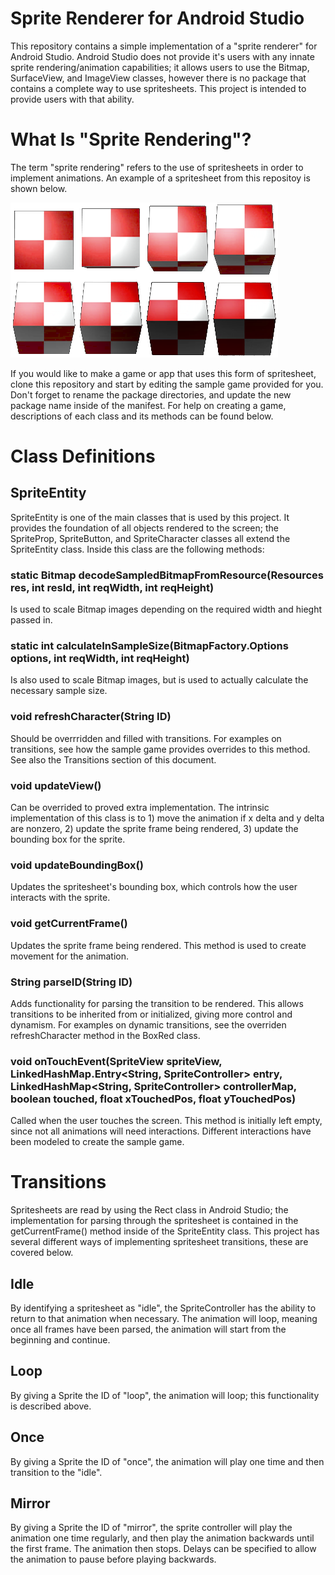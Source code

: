 # Sprite Renderer for Android Studio

This repository contains a simple implementation of a "sprite renderer" for Android Studio. Android Studio does not provide it's users with any innate sprite rendering/animation capabilities; it allows users to use the Bitmap, SurfaceView, and ImageView classes, however there is no package that contains a complete way to use spritesheets. This project is intended to provide users with that ability.

# What Is "Sprite Rendering"?

The term "sprite rendering" refers to the use of spritesheets in order to implement animations. An example of a spritesheet from this repositoy is shown below.

![Spritesheet](/app/src/main/res/mipmap-xxxhdpi/spritesheet_box_rotate_up_red_mirror.png)

If you would like to make a game or app that uses this form of spritesheet, clone this repository and start by editing the sample game provided for you. Don't forget to rename the package directories, and update the new package name inside of the manifest. For help on creating a game, descriptions of each class and its methods can be found below.

# Class Definitions

## SpriteEntity

SpriteEntity is one of the main classes that is used by this project. It provides the foundation of all objects rendered to the screen; the SpriteProp, SpriteButton, and SpriteCharacter classes all extend the SpriteEntity class. Inside this class are the following methods:

### static Bitmap decodeSampledBitmapFromResource(Resources res, int resId, int reqWidth, int reqHeight)

Is used to scale Bitmap images depending on the required width and hieght passed in.

### static int calculateInSampleSize(BitmapFactory.Options options, int reqWidth, int reqHeight)

Is also used to scale Bitmap images, but is used to actually calculate the necessary sample size.

### void refreshCharacter(String ID)

Should be overrridden and filled with transitions. For examples on transitions, see how the sample game provides overrides to this method. See also the Transitions section of this document.

### void updateView()

Can be overrided to proved extra implementation. The intrinsic implementation of this class is to 1) move the animation if x delta and y delta are nonzero, 2) update the sprite frame being rendered, 3) update the bounding box for the sprite.

### void updateBoundingBox()

Updates the spritesheet's bounding box, which controls how the user interacts with the sprite.
### void getCurrentFrame()

Updates the sprite frame being rendered. This method is used to create movement for the animation.

### String parseID(String ID)

Adds functionality for parsing the transition to be rendered. This allows transitions to be inherited from or initialized, giving more control and dynamism. For examples on dynamic transitions, see the overriden refreshCharacter method in the BoxRed class.

### void onTouchEvent(SpriteView spriteView, LinkedHashMap.Entry<String, SpriteController> entry, LinkedHashMap<String, SpriteController> controllerMap, boolean touched, float xTouchedPos, float yTouchedPos)

Called when the user touches the screen. This method is initially left empty, since not all animations will need interactions. Different interactions have been modeled to create the sample game.

# Transitions

Spritesheets are read by using the Rect class in Android Studio; the implementation for parsing through the spritesheet is contained in the getCurrentFrame() method inside of the SpriteEntity class. This project has several different ways of implementing spritesheet transitions, these are covered below.

## Idle

By identifying a spritesheet as "idle", the SpriteController has the ability to return to that animation when necessary. The animation will loop, meaning once all frames have been parsed, the animation will start from the beginning and continue.

## Loop

By giving a Sprite the ID of "loop", the animation will loop; this functionality is described above.

## Once

By giving a Sprite the ID of "once", the animation will play one time and then transition to the "idle".

## Mirror

By giving a Sprite the ID of "mirror", the sprite controller will play the animation one time regularly, and then play the animation backwards until the first frame. The animation then stops. Delays can be specified to allow the animation to pause before playing backwards.
